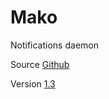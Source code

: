 # Mako

Notifications daemon

Source [Github](https://github.com/emersion/mako)

Version [1.3](https://github.com/emersion/mako/releases/tag/v1.3)
